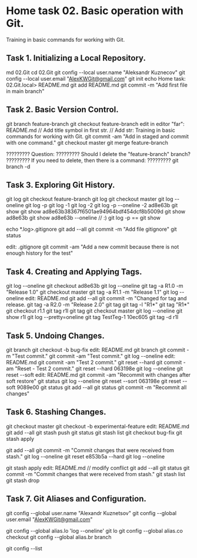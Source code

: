 # Home task 02. Basic operation with Git.
Training in basic commands for working with Git.

## Task 1. Initializing a Local Repository.

md 02.Git
cd 02.Git
git config --local user.name "Aleksandr Kuznecov"
git config --local user.email "AlexKWGit@gmail.com"
git init
echo Home task: 02.Git.local> README.md
git add README.md
git commit -m "Add first file in main branch"

## Task 2. Basic Version Control.

git branch feature-branch
git checkout feature-branch
edit in editor "far": README.md
  // Add title symbol in first str.
  // Add str: Training in basic commands for working with Git.
git commit -am "Add in staged and commit with one command."
git checkout master
git merge feature-branch

????????? Question:
????????? Should I delete the "feature-branch" branch?
????????? If you need to delete, then there is a command:
?????????   git branch -d

## Task 3. Exploring Git History.

git log
git checkout feature-branch
git log
git checkout master
git log --oneline
git log -p
git log -1
git log -2
git log -p --oneline -2 ad8e63b
git show
git show ad8e63b38367f6501ae94964bdf454dcf8b5009d
git show ad8e63b
git show ad8e63b --oneline
// :) git log -p == git show

echo *.log>.gitignore
git add --all
git commit -m "Add file gitignore"
git status

edit: .gitignore
git commit -am "Add a new commit because there is not enough history for the test"

## Task 4. Creating and Applying Tags.

git log --oneline
git checkout ad8e63b
git log --oneline
git tag -a R1.0 -m "Release 1.0"
git checkout master
git tag -a R1.1 -m "Release 1.1"
git log --oneline
edit: README.md
git add --all
git commit -m "Changed for tag and release.
git tag -a R2.0 -m "Release 2.0"
git tag
git tag -l "R1*"
git tag  "R1*"
git checkout r1.1
git tag r1l
git tag
git checkout master
git log --oneline
git show r1l
git log --pretty=oneline
git tag TestTeg-1 10ec605
git tag -d r1l

## Task 5. Undoing Changes.

git branch
git checkout -b bug-fix
edit: README.md
git branch
git commit -m "Test commit."
git commit -am "Test commit."
git log --oneline
edit: README.md
git commit -am "Test 2 commit."
git reset --hard
git commit -am "Reset - Test 2 commit."
git reset --hard 063198e
git log --oneline
git reset --soft
edit: README.md
git commit -am "Recommit with changes after soft restore"
git status
git log --oneline
git reset --sort 063198e
git reset --soft 9089e00
git status
git add --all
git status
git commit -m "Recommit all changes"

## Task 6. Stashing Changes.

git checkout master
git checkout -b experimental-feature
edit: README.md
git add --all
git stash push
git status
git stash list
git checkout bug-fix
git stash apply

git add --all
git commit -m "Commit changes that were received from stash."
git log --oneline
git reset e853b5a --hard
git log --oneline

git stash apply
edit: README.md // modify conflict
git add --all
git status
git commit -m "Commit changes that were received from stash."
git stash list
git stash drop

## Task 7. Git Aliases and Configuration.

git config --global user.name "Alexandr Kuznetsov"
git config --global user.email "AlexKWGit@gmail.com"

git config --global alias.lo 'log --oneline'
git lo
git config --global alias.co checkout
git config --global alias.br branch

git config --list